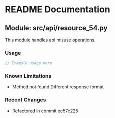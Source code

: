 # README Documentation

## Module: src/api/resource_54.py

This module handles api misuse operations.

### Usage

```java
// Example usage here
```

### Known Limitations

- Method not found Different response format

### Recent Changes

- Refactored in commit ee57c225
